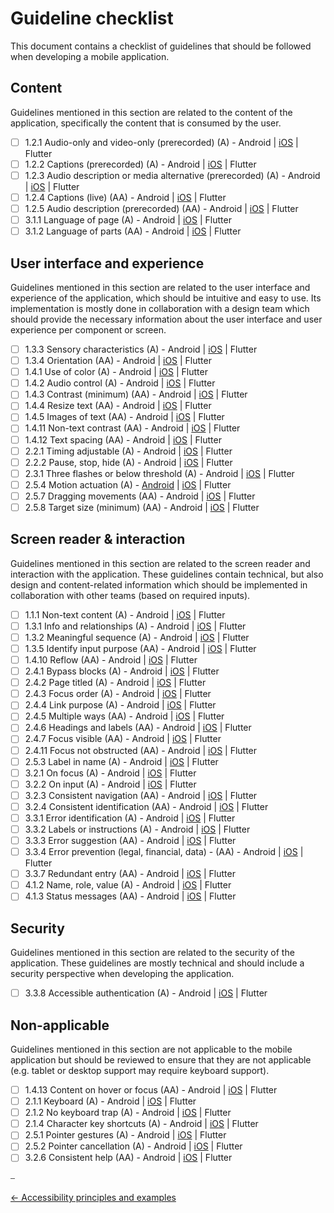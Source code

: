 # Guideline checklist

This document contains a checklist of guidelines that should be followed when developing a mobile application.

## Content

Guidelines mentioned in this section are related to the content of the application, specifically the content that is consumed by the user.

- [ ] 1.2.1 Audio-only and video-only (prerecorded) (A) - Android | [iOS](../platforms/ios/guideline_perceivable_ios.md#captions-support-for-prerecorded-media-wcag-121-and-122---level-a) | Flutter
- [ ] 1.2.2 Captions (prerecorded) (A) - Android | [iOS](../platforms/ios/guideline_perceivable_ios.md#captions-support-for-prerecorded-media-wcag-121-and-122---level-a) | Flutter
- [ ] 1.2.3 Audio description or media alternative (prerecorded) (A) - Android | [iOS](../platforms/ios/guideline_perceivable_ios.md#audio-description-or-media-alternative-wcag-123---level-a) | Flutter
- [ ] 1.2.4 Captions (live) (AA) - Android | [iOS](../platforms/ios/guideline_perceivable_ios.md#captions-support-for-live-media-wcag-124---level-aa) | Flutter
- [ ] 1.2.5 Audio description (prerecorded) (AA) - Android | [iOS](../platforms/ios/guideline_perceivable_ios.md#audio-description-for-prerecorded-media-wcag-125---level-aa) | Flutter
- [ ] 3.1.1 Language of page (A) - Android | [iOS](../platforms/ios/guideline_understandable_ios.md#language-of-page-wcag-311--level-a) | Flutter
- [ ] 3.1.2 Language of parts (AA) - Android | [iOS](../platforms/ios/guideline_understandable_ios.md#language-of-parts-wcag-312---level-aa) | Flutter

## User interface and experience

Guidelines mentioned in this section are related to the user interface and experience of the application, which should be intuitive and easy to use. Its implementation is mostly done in collaboration with a design team which should provide the necessary information about the user interface and user experience per component or screen.

- [ ] 1.3.3 Sensory characteristics (A) - Android | [iOS](../platforms/ios/guideline_perceivable_ios.md#sensory-characteristics-wcag-133---level-a) | Flutter
- [ ] 1.3.4 Orientation (AA) - Android | [iOS](../platforms/ios/guideline_perceivable_ios.md#orientation-wcag-134---level-aa) | Flutter
- [ ] 1.4.1 Use of color (A) - Android | [iOS](../platforms/ios/guideline_perceivable_ios.md#other-perceivable-guidelines) | Flutter
- [ ] 1.4.2 Audio control (A) - Android | [iOS](../platforms/ios/guideline_perceivable_ios.md#other-perceivable-guidelines) | Flutter
- [ ] 1.4.3 Contrast (minimum) (AA) - Android | [iOS](../platforms/ios/guideline_perceivable_ios.md#other-perceivable-guidelines) | Flutter
- [ ] 1.4.4 Resize text (AA) - Android | [iOS](../platforms/ios/guideline_perceivable_ios.md#resizeable-text-wcag-144---level-aa) | Flutter
- [ ] 1.4.5 Images of text (AA) - Android | [iOS](../platforms/ios/guideline_perceivable_ios.md#images-of-text-wcag-145---level-aa) | Flutter
- [ ] 1.4.11 Non-text contrast (AA) - Android | [iOS](../platforms/ios/guideline_perceivable_ios.md#other-perceivable-guidelines) | Flutter
- [ ] 1.4.12 Text spacing (AA) - Android | [iOS](../platforms/ios/guideline_perceivable_ios.md#other-perceivable-guidelines) | Flutter
- [ ] 2.2.1 Timing adjustable (A) - Android | [iOS](../platforms/ios/guideline_operable_ios.md#timing-adjustable-wcag-221---level-a) | Flutter
- [ ] 2.2.2 Pause, stop, hide (A) - Android | [iOS](../platforms/ios/guideline_operable_ios.md#pause-stop-hide-wcag-222---level-a) | Flutter
- [ ] 2.3.1 Three flashes or below threshold (A) - Android | [iOS](../platforms/ios/guideline_operable_ios.md#three-flashed-or-below-threshold-wcag-231---level-a) | Flutter
- [ ] 2.5.4 Motion actuation (A) - [Android](../platforms/android/guideline_operable_android.md#motion-actuation) | [iOS](../platforms/ios/guideline_operable_ios.md#motion-actuation-wcag-254---level-a) | Flutter
- [ ] 2.5.7 Dragging movements (AA) - Android | [iOS](../platforms/ios/guideline_operable_ios.md#dragging-movements-wcag-257---level-aa) | Flutter
- [ ] 2.5.8 Target size (minimum) (AA) - Android | [iOS](../platforms/ios/guideline_operable_ios.md#target-size-minimum-wcag-258---level-aa) | Flutter

## Screen reader & interaction

Guidelines mentioned in this section are related to the screen reader and interaction with the application. These guidelines contain technical, but also design and content-related information which should be implemented in collaboration with other teams (based on required inputs).

- [ ] 1.1.1 Non-text content (A) - Android | [iOS](../platforms/ios/guideline_perceivable_ios.md#non-text-content-identification-wcag-111---level-a) | Flutter
- [ ] 1.3.1 Info and relationships (A) - Android | [iOS](../platforms/ios/guideline_perceivable_ios.md#element-information-and-relationship-wcag-131---level-a) | Flutter
- [ ] 1.3.2 Meaningful sequence (A) - Android | [iOS](../platforms/ios/guideline_perceivable_ios.md#meaningful-sequence-wcag-132---level-a) | Flutter
- [ ] 1.3.5 Identify input purpose (AA) - Android | [iOS](../platforms/ios/guideline_perceivable_ios.md#identify-input-purpose-wcag-135---level-aa) | Flutter
- [ ] 1.4.10 Reflow (AA) - Android | [iOS](../platforms/ios/guideline_perceivable_ios.md#reflow-wcag-1410---level-aa) | Flutter
- [ ] 2.4.1 Bypass blocks (A) - Android | [iOS](../platforms/ios/guideline_operable_ios.md#bypass-blocks-wcag-241---level-a) | Flutter
- [ ] 2.4.2 Page titled (A) - Android | [iOS](../platforms/ios/guideline_operable_ios.md#page-titled-wcag-242---level-a) | Flutter
- [ ] 2.4.3 Focus order (A) - Android | [iOS](../platforms/ios/guideline_operable_ios.md#focus-order-wcag-243---level-a) | Flutter
- [ ] 2.4.4 Link purpose (A) - Android | [iOS](../platforms/ios/guideline_operable_ios.md#action-purpose-wcag-244---level-a) | Flutter
- [ ] 2.4.5 Multiple ways (AA) - Android | [iOS](../platforms/ios/guideline_operable_ios.md#other-operable-guidelines) | Flutter
- [ ] 2.4.6 Headings and labels (AA) - Android | [iOS](../platforms/ios/guideline_operable_ios.md#heading-and-labels-wcag-246---level-aa) | Flutter
- [ ] 2.4.7 Focus visible (AA) - Android | [iOS](../platforms/ios/guideline_operable_ios.md#focus-visibility-wcag-247---level-aa) | Flutter
- [ ] 2.4.11 Focus not obstructed (AA) - Android | [iOS](../platforms/ios/guideline_operable_ios.md#focus-not-obscured-minimum-wcag-2411---level-aa) | Flutter
- [ ] 2.5.3 Label in name (A)  - Android | [iOS](../platforms/ios/guideline_operable_ios.md#label-in-name-wcag-253---level-a) | Flutter
- [ ] 3.2.1 On focus (A) - Android | [iOS](../platforms/ios/guideline_understandable_ios.md#on-focus--on-input-wcag-321-and-322---level-a) | Flutter
- [ ] 3.2.2 On input (A) - Android | [iOS](../platforms/ios/guideline_understandable_ios.md#on-focus--on-input-wcag-321-and-322---level-a) | Flutter
- [ ] 3.2.3 Consistent navigation (AA) - Android | [iOS](../platforms/ios/guideline_understandable_ios.md#consistent-navigation-wcag-323---level-aa) | Flutter
- [ ] 3.2.4 Consistent identification (AA) - Android | [iOS](../platforms/ios/guideline_understandable_ios.md#consistent-identification-wcag-324---level-aa) | Flutter
- [ ] 3.3.1 Error identification (A) - Android | [iOS](../platforms/ios/guideline_understandable_ios.md#error-identification-wcag-331---level-a) | Flutter
- [ ] 3.3.2 Labels or instructions (A) - Android | [iOS](../platforms/ios/guideline_understandable_ios.md#labels-or-instructions-wcag-332---level-a) | Flutter
- [ ] 3.3.3 Error suggestion (AA) - Android | [iOS](../platforms/ios/guideline_understandable_ios.md#error-suggestion-wcag-333---level-aa) | Flutter
- [ ] 3.3.4 Error prevention (legal, financial, data) - (AA) - Android | [iOS](../platforms/ios/guideline_understandable_ios.md#error-prevention-legal-financial-data-wcag-334---level-aa) | Flutter
- [ ] 3.3.7 Redundant entry (AA) - Android | [iOS](../platforms/ios/guideline_understandable_ios.md#redundant-entry-wcag-337---level-a) | Flutter
- [ ] 4.1.2 Name, role, value (A) - Android | [iOS](../platforms/ios/guideline_robust_ios.md#name-role-value-wcag-412---level-a) | Flutter
- [ ] 4.1.3 Status messages (AA) - Android | [iOS](../platforms/ios/guideline_robust_ios.md#status-messages-wcag-413---level-aa) | Flutter

## Security

Guidelines mentioned in this section are related to the security of the application. These guidelines are mostly technical and should include a security perspective when developing the application.

- [ ] 3.3.8 Accessible authentication (A) - Android | [iOS](../platforms/ios/guideline_understandable_ios.md#accessible-authentication-minimum-wcag-338---level-aa) | Flutter

## Non-applicable

Guidelines mentioned in this section are not applicable to the mobile application but should be reviewed to ensure that they are not applicable (e.g. tablet or desktop support may require keyboard support).

- [ ] 1.4.13 Content on hover or focus (AA) - Android | [iOS](../platforms/ios/guideline_perceivable_ios.md#other-perceivable-guidelines) | Flutter
- [ ] 2.1.1 Keyboard (A) - Android | [iOS](../platforms/ios/guideline_operable_ios.md#other-operable-guidelines) | Flutter
- [ ] 2.1.2 No keyboard trap (A) - Android | [iOS](../platforms/ios/guideline_operable_ios.md#other-operable-guidelines) | Flutter
- [ ] 2.1.4 Character key shortcuts (A) - Android | [iOS](../platforms/ios/guideline_operable_ios.md#other-operable-guidelines) | Flutter
- [ ] 2.5.1 Pointer gestures (A) - Android | [iOS](../platforms/ios/guideline_operable_ios.md#other-operable-guidelines) | Flutter
- [ ] 2.5.2 Pointer cancellation (A) - Android | [iOS](../platforms/ios/guideline_operable_ios.md#other-operable-guidelines) | Flutter
- [ ] 3.2.6 Consistent help (AA) - Android | [iOS](../platforms/ios/guideline_understandable_ios.md#other-understandable-guidelines) | Flutter

⎯

[← Accessibility principles and examples](accessibility_principles_and_examples.md "Accessibility principles and examples")
